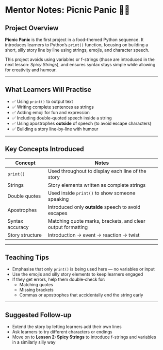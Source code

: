 # Mentor Notes: Picnic Panic 🧺🥪

## Project Overview

**Picnic Panic** is the first project in a food-themed Python sequence. It introduces learners to Python’s `print()` function, focusing on building a short, silly story line by line using strings, emojis, and character speech.

This project avoids using variables or f-strings (those are introduced in the next lesson: *Spicy Strings*), and ensures syntax stays simple while allowing for creativity and humour.

---

## What Learners Will Practise

- ✅ Using `print()` to output text
- ✅ Writing complete sentences as strings
- ✅ Adding emoji for fun and expression
- ✅ Including double-quoted speech inside a string
- ✅ Using apostrophes **outside** of speech (to avoid escape characters)
- ✅ Building a story line-by-line with humour

---

## Key Concepts Introduced

| Concept            | Notes                                                              |
|--------------------|---------------------------------------------------------------------|
| `print()`          | Used throughout to display each line of the story                   |
| Strings            | Story elements written as complete strings                          |
| Double quotes      | Used inside `print()` to show someone speaking                      |
| Apostrophes        | Introduced only **outside** speech to avoid escapes                 |
| Syntax accuracy    | Matching quote marks, brackets, and clear output formatting         |
| Story structure    | Introduction → event → reaction → twist                             |

---

## Teaching Tips

- Emphasise that only `print()` is being used here — no variables or input
- Use the emojis and silly story elements to keep learners engaged
- If they get errors, help them double-check for:
  - Matching quotes
  - Missing brackets
  - Commas or apostrophes that accidentally end the string early

---

## Suggested Follow-up

- Extend the story by letting learners add their own lines
- Ask learners to try different characters or endings
- Move on to **Lesson 2: Spicy Strings** to introduce f-strings and variables in a similarly silly way
